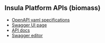 ## Insula Platform APIs (biomass)

- [OpenAPI yaml specifications](insula-biomass-openapi.yml)
- [Swagger UI page](insula-biomass-swagger-ui.html)
- [API docs](insula-biomass-api-docs.html)
- [Swagger editor](https://editor-next.swagger.io/?url=https://cgi-italy.github.io/insula/apis/biomass/insula-biomass-openapi.yml)
